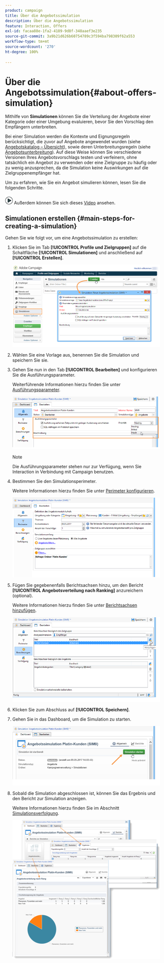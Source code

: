```yaml
---
product: campaign
title: Über die Angebotssimulation
description: Über die Angebotssimulation
feature: Interaction, Offers
exl-id: facaa88e-1fa2-4189-9d8f-348aaef3e235
source-git-commit: 3a9b21d626b60754789c3f594ba798309f62a553
workflow-type: tm+mt
source-wordcount: '270'
ht-degree: 100%

---
```


# Über die Angebotssimulation{#about-offers-simulation}



Mithilfe von **Simulationen** können Sie die Verteilung der Angebote einer Kategorie oder einer Umgebung evaluieren, bevor Sie den Vorschlag den Empfängern unterbreiten.

Bei einer Simulation werden die Kontexte und Eignungsregeln berücksichtigt, die zuvor auf Angebote angewendet wurden (siehe [Angebotskatalog – Übersicht](../../interaction/using/offer-catalog-overview.md)), sowie deren Unterbreitungsregeln (siehe [Angebotsunterbreitung](../../interaction/using/managing-offer-presentation.md)). Auf diese Weise können Sie verschiedene Versionen Ihres Angebotsvorschlags testen und verfeinern, ohne tatsächlich ein Angebot zu verwenden oder eine Zielgruppe zu häufig oder zu wenig anzusprechen, da die Simulation keine Auswirkungen auf die Zielgruppenempfänger hat.

Um zu erfahren, wie Sie ein Angebot simulieren können, lesen Sie die folgenden Schritte.

![](assets/do-not-localize/how-to-video.png) Außerdem können Sie sich dieses [Video](https://helpx.adobe.com/campaign/classic/how-to/simulate-offer-in-acv6.html?playlist=/ccx/v1/collection/product/campaign/classic/segment/digital-marketers/explevel/intermediate/applaunch/introduction/collection.ccx.js&amp;ref=helpx.adobe.com) ansehen.

## Simulationen erstellen {#main-steps-for-creating-a-simulation}

Gehen Sie wie folgt vor, um eine Angebotssimulation zu erstellen:

1. Klicken Sie im Tab **[!UICONTROL Profile und Zielgruppen]** auf die Schaltfläche **[!UICONTROL Simulationen]** und anschließend auf **[!UICONTROL Erstellen]**.

   ![](assets/offer_simulation_001.png)

1. Wählen Sie eine Vorlage aus, benennen Sie die Simulation und speichern Sie sie.
1. Gehen Sie nun in den Tab **[!UICONTROL Bearbeiten]** und konfigurieren Sie die Ausführungsparameter.

   Weiterführende Informationen hierzu finden Sie unter [Ausführungsparameter](../../interaction/using/execution-settings.md).

   ![](assets/offer_simulation_003.png)

   >[!NOTE]
   >
   >Die Ausführungsparameter stehen nur zur Verfügung, wenn Sie Interaction in Verbindung mit Campaign benutzen.

1. Bestimmen Sie den Simulationsperimeter.

   Weitere Informationen hierzu finden Sie unter [Perimeter konfigurieren](../../interaction/using/simulation-scope.md#definition-of-the-scope).

   ![](assets/offer_simulation_004.png)

1. Fügen Sie gegebenenfalls Berichtsachsen hinzu, um den Bericht **[!UICONTROL Angebotsverteilung nach Ranking]** anzureichern (optional).


   Weitere Informationen hierzu finden Sie unter [Berichtsachsen hinzufügen](../../interaction/using/simulation-scope.md#adding-reporting-axes).

   ![](assets/offer_simulation_005.png)

1. Klicken Sie zum Abschluss auf **[!UICONTROL Speichern]**.
1. Gehen Sie in das Dashboard, um die Simulation zu starten.

   ![](assets/offer_simulation_006.png)

1. Sobald die Simulation abgeschlossen ist, können Sie das Ergebnis und den Bericht zur Simulation anzeigen.

   Weitere Informationen hierzu finden Sie im Abschnitt [Simulationsverfolgung](../../interaction/using/simulation-tracking.md).

   ![](assets/offer_simulation_007.png)
